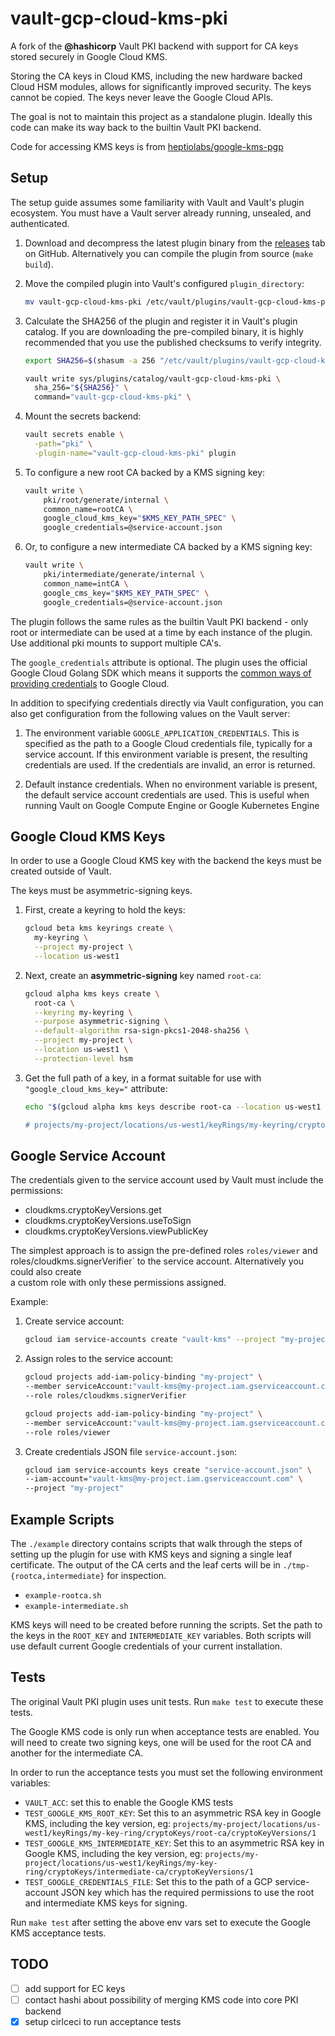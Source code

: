 vault-gcp-cloud-kms-pki
=======================

A fork of the **@hashicorp** Vault PKI backend with support for CA keys stored securely in
Google Cloud KMS.

Storing the CA keys in Cloud KMS, including the new hardware backed Cloud HSM modules, allows for
significantly improved security. The keys cannot be copied. The keys never leave the Google Cloud
APIs.

The goal is not to maintain this project as a standalone plugin. Ideally this code can make its
way back to the builtin Vault PKI backend.

Code for accessing KMS keys is from [heptiolabs/google-kms-pgp](https://github.com/heptiolabs/google-kms-pgp)

Setup
-----

The setup guide assumes some familiarity with Vault and Vault's plugin
ecosystem. You must have a Vault server already running, unsealed, and
authenticated.

1. Download and decompress the latest plugin binary from the [releases](https://github.com/joemiller/vault-gcp-cloud-kms-pki/releases)
   tab on GitHub. Alternatively you can compile the plugin from source (`make build`).

3. Move the compiled plugin into Vault's configured `plugin_directory`:

    ```sh
    mv vault-gcp-cloud-kms-pki /etc/vault/plugins/vault-gcp-cloud-kms-pki
    ```

4. Calculate the SHA256 of the plugin and register it in Vault's plugin catalog.
   If you are downloading the pre-compiled binary, it is highly recommended that
   you use the published checksums to verify integrity.

    ```sh
    export SHA256=$(shasum -a 256 "/etc/vault/plugins/vault-gcp-cloud-kms-pki" | cut -d' ' -f1)

    vault write sys/plugins/catalog/vault-gcp-cloud-kms-pki \
      sha_256="${SHA256}" \
      command="vault-gcp-cloud-kms-pki" \
    ```

5. Mount the secrets backend:

    ```sh
    vault secrets enable \
      -path="pki" \
      -plugin-name="vault-gcp-cloud-kms-pki" plugin
    ```

6. To configure a new root CA backed by a KMS signing key:

    ```sh
    vault write \
        pki/root/generate/internal \
        common_name=rootCA \
        google_cloud_kms_key="$KMS_KEY_PATH_SPEC" \
        google_credentials=@service-account.json
    ```

7. Or, to configure a new intermediate CA backed by a KMS signing key:

    ```sh
    vault write \
        pki/intermediate/generate/internal \
        common_name=intCA \
        google_cms_key="$KMS_KEY_PATH_SPEC" \
        google_credentials=@service-account.json
    ```

The plugin follows the same rules as the builtin Vault PKI backend - only root or intermediate
can be used at a time by each instance of the plugin. Use additional pki mounts to support
multiple CA's.

The `google_credentials` attribute is optional. The plugin uses the official Google Cloud Golang SDK
which means it supports the [common ways of providing credentials](https://cloud.google.com/docs/authentication/production#providing_credentials_to_your_application)
 to Google Cloud.

In addition to specifying credentials directly via Vault configuration, you can also get
configuration from the following values on the Vault server:

1. The environment variable `GOOGLE_APPLICATION_CREDENTIALS`. This is specified as the path to a
   Google Cloud credentials file, typically for a service account. If this environment variable
   is present, the resulting credentials are used. If the credentials are invalid, an error is
   returned.

1. Default instance credentials. When no environment variable is present, the default service
   account credentials are used. This is useful when running Vault on Google Compute Engine or
   Google Kubernetes Engine

Google Cloud KMS Keys
---------------------

In order to use a Google Cloud KMS key with the backend the keys must be created outside of Vault.

The keys must be asymmetric-signing keys.

1. First, create a keyring to hold the keys:

    ```sh
    gcloud beta kms keyrings create \
      my-keyring \
      --project my-project \
      --location us-west1
    ```

2. Next, create an **asymmetric-signing** key named `root-ca`:

    ```sh
    gcloud alpha kms keys create \
      root-ca \
      --keyring my-keyring \
      --purpose asymmetric-signing \
      --default-algorithm rsa-sign-pkcs1-2048-sha256 \
      --project my-project \
      --location us-west1 \
      --protection-level hsm
    ```

3. Get the full path of a key, in a format suitable for use with `"google_cloud_kms_key="` attribute:

    ```sh
    echo "$(gcloud alpha kms keys describe root-ca --location us-west1 --keyring my-keyring --project my-project --format="value(name)")/cryptoKeyVersions/1

    # projects/my-project/locations/us-west1/keyRings/my-keyring/cryptoKeys/root-ca/cryptoKeyVersions/1`
    ```

Google Service Account
----------------------

The credentials given to the service account used by Vault must include the permissions:

* cloudkms.cryptoKeyVersions.get
* cloudkms.cryptoKeyVersions.useToSign
* cloudkms.cryptoKeyVersions.viewPublicKey

The simplest approach is to assign the pre-defined roles `roles/viewer` and 
roles/cloudkms.signerVerifier` to the service account. Alternatively you could also create\
a custom role with only these permissions assigned.

Example:

1. Create service account:

    ```sh
    gcloud iam service-accounts create "vault-kms" --project "my-project"
    ```

1. Assign roles to the service account:

    ```sh
    gcloud projects add-iam-policy-binding "my-project" \
    --member serviceAccount:"vault-kms@my-project.iam.gserviceaccount.com" \
    --role roles/cloudkms.signerVerifier

    gcloud projects add-iam-policy-binding "my-project" \
    --member serviceAccount:"vault-kms@my-project.iam.gserviceaccount.com" \
    --role roles/viewer
    ```

1. Create credentials JSON file `service-account.json`:

    ```sh
    gcloud iam service-accounts keys create "service-account.json" \ 
    --iam-account="vault-kms@my-project.iam.gserviceaccount.com" \
    --project "my-project"
    ```

Example Scripts
---------------

The `./example` directory contains scripts that walk through the steps of setting up the plugin
for use with KMS keys and signing a single leaf certificate. The output of the CA certs and
the leaf certs will be in `./tmp-{rootca,intermediate}` for inspection.

* `example-rootca.sh`
* `example-intermediate.sh`

KMS keys will need to be created before running the scripts. Set the path to the keys
in the `ROOT_KEY` and `INTERMEDIATE_KEY` variables. Both scripts will use default current
Google credentials of your current installation.

Tests
-----

The original Vault PKI plugin uses unit tests. Run `make test` to execute these tests.

The Google KMS code is only run when acceptance tests are enabled. You will need to create two signing keys, one will
be used for the root CA and another for the intermediate CA.

In order to run the acceptance tests you must set the following environment variables:

* `VAULT_ACC`: set this to enable the Google KMS tests
* `TEST_GOOGLE_KMS_ROOT_KEY`: Set this to an asymmetric RSA key in Google KMS, including the key version, eg:
  `projects/my-project/locations/us-west1/keyRings/my-key-ring/cryptoKeys/root-ca/cryptoKeyVersions/1`
* `TEST_GOOGLE_KMS_INTERMEDIATE_KEY`: Set this to an asymmetric RSA key in Google KMS, including the key version, eg:
  `projects/my-project/locations/us-west1/keyRings/my-key-ring/cryptoKeys/intermediate-ca/cryptoKeyVersions/1`
* `TEST_GOOGLE_CREDENTIALS_FILE`: Set this to the path of a GCP service-account JSON key which has the required
  permissions to use the root and intermediate KMS keys for signing.

Run `make test` after setting the above env vars set to execute the Google KMS acceptance tests.

TODO
----

* [ ] add support for EC keys
* [ ] contact hashi about possibility of merging KMS code into core PKI backend
* [x] setup cirlceci to run acceptance tests